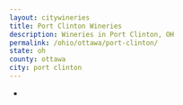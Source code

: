 ```yaml
---
layout: citywineries
title: Port Clinton Wineries
description: Wineries in Port Clinton, OH
permalink: /ohio/ottawa/port-clinton/
state: oh
county: ottawa
city: port clinton
---
```

-
